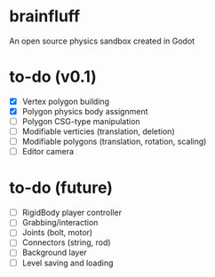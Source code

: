# brainfluff
An open source physics sandbox created in Godot

# to-do (v0.1)
- [x] Vertex polygon building
- [x] Polygon physics body assignment
- [ ] Polygon CSG-type manipulation
- [ ] Modifiable verticies (translation, deletion)
- [ ] Modifiable polygons (translation, rotation, scaling)
- [ ] Editor camera

# to-do (future)
- [ ] RigidBody player controller
- [ ] Grabbing/interaction
- [ ] Joints (bolt, motor)
- [ ] Connectors (string, rod)
- [ ] Background layer
- [ ] Level saving and loading
